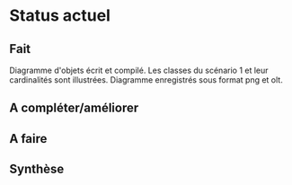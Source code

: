 Status actuel
=============

Fait
----
Diagramme d'objets écrit et compilé.
Les classes du scénario 1 et leur cardinalités sont illustrées.
Diagramme enregistrés sous format png et olt.


A compléter/améliorer
---------------------

A faire
-------

Synthèse
--------



